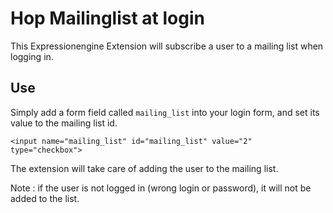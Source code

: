 Hop Mailinglist at login
========================

This Expressionengine Extension will subscribe a user to a mailing list when logging in.

Use
---
Simply add a form field called `mailing_list` into your login form, and set its value to the mailing list id.

`<input name="mailing_list" id="mailing_list" value="2" type="checkbox">`

The extension will take care of adding the user to the mailing list.

Note : if the user is not logged in (wrong login or password), it will not be added to the list.